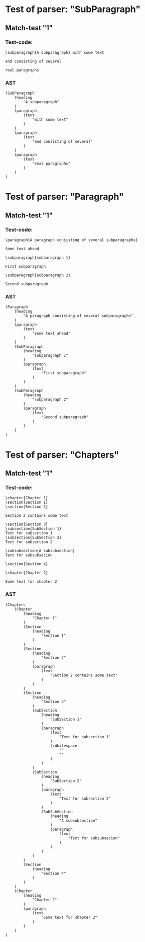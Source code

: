 

Test of parser: "SubParagraph"
==============================


Match-test "1"
--------------

### Test-code:
    \subparagraph{A subparagraph} with some text
    
    and consisting of several
    
    real paragraphs

### AST
    (SubParagraph
        (heading
            "A subparagraph"
        )
        (paragraph
            (text
                "with some text"
            )
        )
        (paragraph
            (text
                "and consisting of several"
            )
        )
        (paragraph
            (text
                "real paragraphs"
            )
        )
    )


Test of parser: "Paragraph"
===========================


Match-test "1"
--------------

### Test-code:
    \paragraph{A paragraph consisting of several subparagraphs}
    
    Some text ahead
    
    \subparagraph{subparagraph 1}
    
    First subparagraph
    
    \subparagraph{subparagraph 2}
    
    Second subparagraph

### AST
    (Paragraph
        (heading
            "A paragraph consisting of several subparagraphs"
        )
        (paragraph
            (text
                "Some text ahead"
            )
        )
        (SubParagraph
            (heading
                "subparagraph 1"
            )
            (paragraph
                (text
                    "First subparagraph"
                )
            )
        )
        (SubParagraph
            (heading
                "subparagraph 2"
            )
            (paragraph
                (text
                    "Second subparagraph"
                )
            )
        )
    )


Test of parser: "Chapters"
==========================


Match-test "1"
--------------

### Test-code:
    \chapter{Chapter 1}
    \section{Section 1}
    \section{Section 2}
    
    Section 2 contains some text
    
    \section{Section 3}
    \subsection{SubSection 1}
    Text for subsection 1
    \subsection{SubSection 2}
    Text for subsection 2
    
    \subsubsection{A subsubsection}
    Text for subsubsecion
    
    \section{Section 4}
    
    \chapter{Chapter 2}
    
    Some text for chapter 2

### AST
    (Chapters
        (Chapter
            (heading
                "Chapter 1"
            )
            (Section
                (heading
                    "Section 1"
                )
            )
            (Section
                (heading
                    "Section 2"
                )
                (paragraph
                    (text
                        "Section 2 contains some text"
                    )
                )
            )
            (Section
                (heading
                    "Section 3"
                )
                (SubSection
                    (heading
                        "SubSection 1"
                    )
                    (paragraph
                        (text
                            "Text for subsection 1"
                        )
                        (:Whitespace
                            ""
                            ""
                        )
                    )
                )
                (SubSection
                    (heading
                        "SubSection 2"
                    )
                    (paragraph
                        (text
                            "Text for subsection 2"
                        )
                    )
                    (SubSubSection
                        (heading
                            "A subsubsection"
                        )
                        (paragraph
                            (text
                                "Text for subsubsecion"
                            )
                        )
                    )
                )
            )
            (Section
                (heading
                    "Section 4"
                )
            )
        )
        (Chapter
            (heading
                "Chapter 2"
            )
            (paragraph
                (text
                    "Some text for chapter 2"
                )
            )
        )
    )